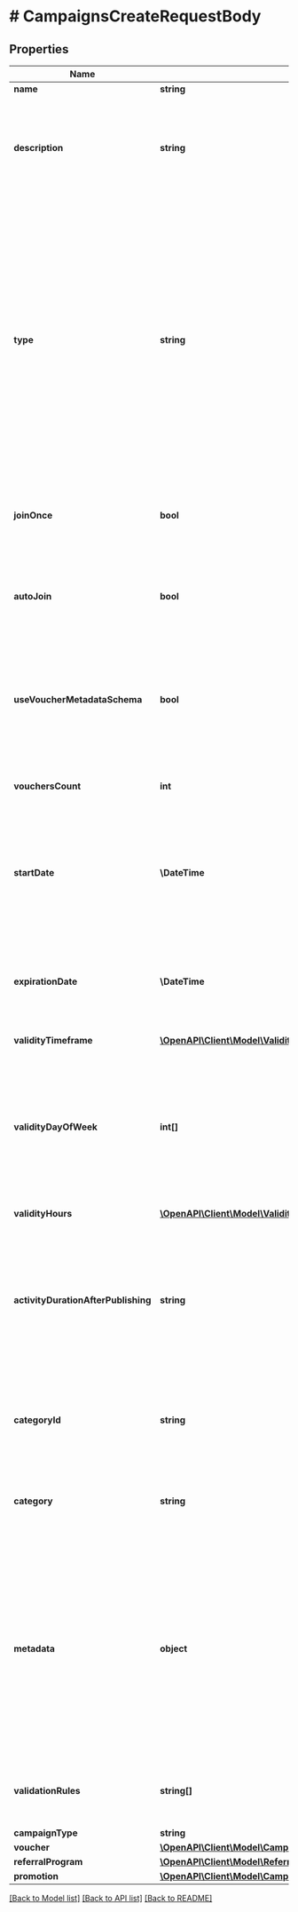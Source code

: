 # # CampaignsCreateRequestBody

## Properties

Name | Type | Description | Notes
------------ | ------------- | ------------- | -------------
**name** | **string** | Campaign name. | [optional]
**description** | **string** | An optional field to keep any extra textual information about the campaign such as a campaign description and details. | [optional]
**type** | **string** | Defines whether the campaign can be updated with new vouchers after campaign creation.      - &#x60;AUTO_UPDATE&#x60;: By choosing the auto update option you will create a campaign that can be enhanced by new vouchers after the time of creation (e.g. by publish vouchers method).     -  &#x60;STATIC&#x60;: vouchers need to be manually published. | [optional]
**joinOnce** | **bool** | If this value is set to &#x60;true&#x60;, customers will be able to join the campaign only once. | [optional]
**autoJoin** | **bool** | Indicates whether customers will be able to auto-join a loyalty campaign if any earning rule is fulfilled. | [optional]
**useVoucherMetadataSchema** | **bool** | Flag indicating whether the campaign is to use the voucher&#39;s metadata schema instead of the campaign metadata schema. | [optional]
**vouchersCount** | **int** | Total number of unique vouchers in campaign (size of campaign). | [optional]
**startDate** | **\DateTime** | Activation timestamp defines when the campaign starts to be active in ISO 8601 format. Campaign is *inactive before* this date. | [optional]
**expirationDate** | **\DateTime** | Expiration timestamp defines when the campaign expires in ISO 8601 format.  Campaign is *inactive after* this date. | [optional]
**validityTimeframe** | [**\OpenAPI\Client\Model\ValidityTimeframe**](ValidityTimeframe.md) |  | [optional]
**validityDayOfWeek** | **int[]** | Integer array corresponding to the particular days of the week in which the voucher is valid.  - &#x60;0&#x60; Sunday - &#x60;1&#x60; Monday - &#x60;2&#x60; Tuesday - &#x60;3&#x60; Wednesday - &#x60;4&#x60; Thursday - &#x60;5&#x60; Friday - &#x60;6&#x60; Saturday | [optional]
**validityHours** | [**\OpenAPI\Client\Model\ValidityHours**](ValidityHours.md) |  | [optional]
**activityDurationAfterPublishing** | **string** | Defines the amount of time the vouchers will be active after publishing. The value is shown in the ISO 8601 format. For example, a voucher with the value of P24D will be valid for a duration of 24 days. | [optional]
**categoryId** | **string** | Unique category ID that this campaign belongs to. Either pass this parameter OR the &#x60;category&#x60;. | [optional]
**category** | **string** | The category assigned to the campaign. Either pass this parameter OR the &#x60;category_id&#x60;. | [optional]
**metadata** | **object** | The metadata object stores all custom attributes assigned to the campaign. A set of key/value pairs that you can attach to a campaign object. It can be useful for storing additional information about the campaign in a structured format. | [optional]
**validationRules** | **string[]** | Array containing the ID of the validation rule associated with the promotion tier. | [optional]
**campaignType** | **string** |  | [optional]
**voucher** | [**\OpenAPI\Client\Model\CampaignsCreateRequestBodyVoucher**](CampaignsCreateRequestBodyVoucher.md) |  | [optional]
**referralProgram** | [**\OpenAPI\Client\Model\ReferralProgram**](ReferralProgram.md) |  | [optional]
**promotion** | [**\OpenAPI\Client\Model\CampaignsCreateRequestBodyPromotion**](CampaignsCreateRequestBodyPromotion.md) |  | [optional]

[[Back to Model list]](../../README.md#models) [[Back to API list]](../../README.md#endpoints) [[Back to README]](../../README.md)
